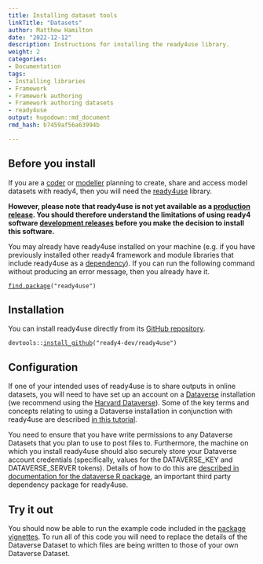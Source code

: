 ```yaml
---
title: Installing dataset tools
linkTitle: "Datasets"
author: Matthew Hamilton
date: "2022-12-12"
description: Instructions for installing the ready4use library.
weight: 2
categories: 
- Documentation
tags: 
- Installing libraries
- Framework
- Framework authoring
- Framework authoring datasets
- ready4use
output: hugodown::md_document
rmd_hash: b7459af56a63994b

---
```


## Before you install

If you are a [coder](../../../../../users/coder) or [modeller](../../../../../users/modeller) planning to create, share and access model datasets with ready4, then you will need the [ready4use](https://ready4-dev.github.io/ready4use/) library.

**However, please note that ready4use is not yet available as a [production release](../../../../status/production-releases/). You should therefore understand the limitations of using ready4 software [development releases](../../../../status/development-releases/) before you make the decision to install this software.**

You may already have ready4use installed on your machine (e.g. if you have previously installed other ready4 framework and module libraries that include ready4use as a [dependency](../../../dependencies/)). If you can run the following command without producing an error message, then you already have it.

<div class="highlight">

<pre class='chroma'><code class='language-r' data-lang='r'><span><span class='nf'><a href='https://rdrr.io/r/base/find.package.html'>find.package</a></span><span class='o'>(</span><span class='s'>"ready4use"</span><span class='o'>)</span></span></code></pre>

</div>

## Installation

You can install ready4use directly from its [GitHub repository](https://github.com/ready4-dev/ready4use).

<div class="highlight">

<pre class='chroma'><code class='language-r' data-lang='r'><span><span class='nf'>devtools</span><span class='nf'>::</span><span class='nf'><a href='https://remotes.r-lib.org/reference/install_github.html'>install_github</a></span><span class='o'>(</span><span class='s'>"ready4-dev/ready4use"</span><span class='o'>)</span></span></code></pre>

</div>

## Configuration

If one of your intended uses of ready4use is to share outputs in online datasets, you will need to have set up an account on a [Dataverse](https://dataverse.org) installation (we recommend using the [Harvard Dataverse](https://dataverse.harvard.edu)). Some of the key terms and concepts relating to using a Dataverse installation in conjunction with ready4use are described [in this tutorial](https://www.acumen-mh.org/blog/2022/08/28/access_open_data/).

You need to ensure that you have write permissions to any Dataverse Datasets that you plan to use to post files to. Furthermore, the machine on which you install ready4use should also securely store your Dataverse account credentials (specifically, values for the DATAVERSE_KEY and DATAVERSE_SERVER tokens). Details of how to do this are [described in documentation for the dataverse R package](https://cran.r-project.org/web/packages/dataverse/vignettes/A-introduction.html), an important third party dependency package for ready4use.

## Try it out

You should now be able to run the example code included in the [package vignettes](https://ready4-dev.github.io/ready4use/articles/). To run all of this code you will need to replace the details of the Dataverse Dataset to which files are being written to those of your own Dataverse Dataset.

